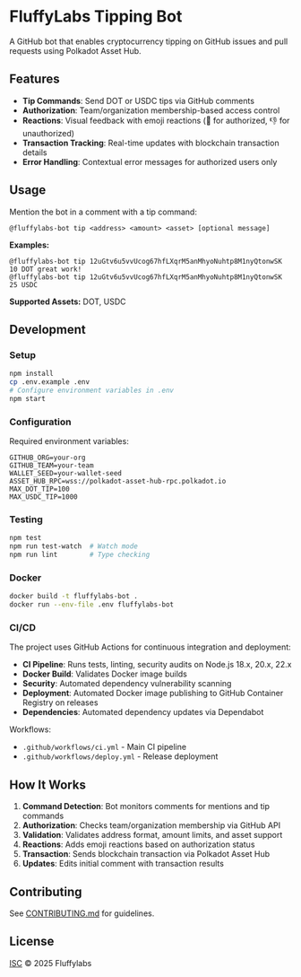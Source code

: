 # FluffyLabs Tipping Bot

A GitHub bot that enables cryptocurrency tipping on GitHub issues and pull requests using Polkadot Asset Hub.

## Features

- **Tip Commands**: Send DOT or USDC tips via GitHub comments
- **Authorization**: Team/organization membership-based access control
- **Reactions**: Visual feedback with emoji reactions (👀 for authorized, 👎 for unauthorized)
- **Transaction Tracking**: Real-time updates with blockchain transaction details
- **Error Handling**: Contextual error messages for authorized users only

## Usage

Mention the bot in a comment with a tip command:

```
@fluffylabs-bot tip <address> <amount> <asset> [optional message]
```

**Examples:**
```
@fluffylabs-bot tip 12uGtv6u5vvUcog67hfLXqrM5anMhyoNuhtp8M1nyQtonwSK 10 DOT great work!
@fluffylabs-bot tip 12uGtv6u5vvUcog67hfLXqrM5anMhyoNuhtp8M1nyQtonwSK 25 USDC
```

**Supported Assets:** DOT, USDC

## Development

### Setup

```sh
npm install
cp .env.example .env
# Configure environment variables in .env
npm start
```

### Configuration

Required environment variables:

```env
GITHUB_ORG=your-org
GITHUB_TEAM=your-team
WALLET_SEED=your-wallet-seed
ASSET_HUB_RPC=wss://polkadot-asset-hub-rpc.polkadot.io
MAX_DOT_TIP=100
MAX_USDC_TIP=1000
```

### Testing

```sh
npm test
npm run test-watch  # Watch mode
npm run lint        # Type checking
```

### Docker

```sh
docker build -t fluffylabs-bot .
docker run --env-file .env fluffylabs-bot
```

### CI/CD

The project uses GitHub Actions for continuous integration and deployment:

- **CI Pipeline**: Runs tests, linting, security audits on Node.js 18.x, 20.x, 22.x
- **Docker Build**: Validates Docker image builds
- **Security**: Automated dependency vulnerability scanning
- **Deployment**: Automated Docker image publishing to GitHub Container Registry on releases
- **Dependencies**: Automated dependency updates via Dependabot

Workflows:
- `.github/workflows/ci.yml` - Main CI pipeline
- `.github/workflows/deploy.yml` - Release deployment

## How It Works

1. **Command Detection**: Bot monitors comments for mentions and tip commands
2. **Authorization**: Checks team/organization membership via GitHub API
3. **Validation**: Validates address format, amount limits, and asset support
4. **Reactions**: Adds emoji reactions based on authorization status
5. **Transaction**: Sends blockchain transaction via Polkadot Asset Hub
6. **Updates**: Edits initial comment with transaction results

## Contributing

See [CONTRIBUTING.md](CONTRIBUTING.md) for guidelines.

## License

[ISC](LICENSE) © 2025 Fluffylabs